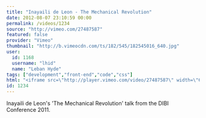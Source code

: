 ```yaml
---
title: "Inayaili de Leon - The Mechanical Revolution"
date: 2012-08-07 23:10:59 00:00
permalink: /videos/1234
source: "http://vimeo.com/27487587"
featured: false
provider: "Vimeo"
thumbnail: "http://b.vimeocdn.com/ts/182/545/182545016_640.jpg"
user:
  id: 1168
  username: "lhid"
  name: "Leban Hyde"
tags: ["development","front-end","code","css"]
html: "<iframe src=\"http://player.vimeo.com/video/27487587\" width=\"640\" height=\"480\" frameborder=\"0\" webkitAllowFullScreen mozallowfullscreen allowFullScreen></iframe>"
id: 1234
---
```


Inayaili de Leon's 'The Mechanical Revolution' talk from the DIBI Conference 2011.